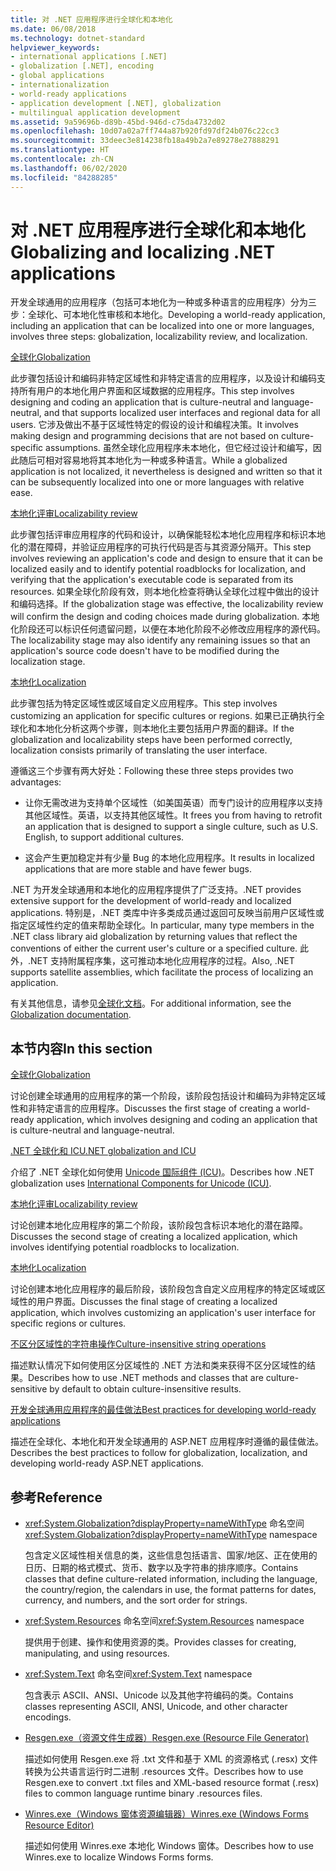```yaml
---
title: 对 .NET 应用程序进行全球化和本地化
ms.date: 06/08/2018
ms.technology: dotnet-standard
helpviewer_keywords:
- international applications [.NET]
- globalization [.NET], encoding
- global applications
- internationalization
- world-ready applications
- application development [.NET], globalization
- multilingual application development
ms.assetid: 9a59696b-d89b-45bd-946d-c75da4732d02
ms.openlocfilehash: 10d07a02a7ff744a87b920fd97df24b076c22cc3
ms.sourcegitcommit: 33deec3e814238fb18a49b2a7e89278e27888291
ms.translationtype: HT
ms.contentlocale: zh-CN
ms.lasthandoff: 06/02/2020
ms.locfileid: "84288285"
---
```

# <a name="globalizing-and-localizing-net-applications"></a><span data-ttu-id="3b2c9-102">对 .NET 应用程序进行全球化和本地化</span><span class="sxs-lookup"><span data-stu-id="3b2c9-102">Globalizing and localizing .NET applications</span></span>

<span data-ttu-id="3b2c9-103">开发全球通用的应用程序（包括可本地化为一种或多种语言的应用程序）分为三步：全球化、可本地化性审核和本地化。</span><span class="sxs-lookup"><span data-stu-id="3b2c9-103">Developing a world-ready application, including an application that can be localized into one or more languages, involves three steps: globalization, localizability review, and localization.</span></span>

[<span data-ttu-id="3b2c9-104">全球化</span><span class="sxs-lookup"><span data-stu-id="3b2c9-104">Globalization</span></span>](globalization.md)

<span data-ttu-id="3b2c9-105">此步骤包括设计和编码非特定区域性和非特定语言的应用程序，以及设计和编码支持所有用户的本地化用户界面和区域数据的应用程序。</span><span class="sxs-lookup"><span data-stu-id="3b2c9-105">This step involves designing and coding an application that is culture-neutral and language-neutral, and that supports localized user interfaces and regional data for all users.</span></span> <span data-ttu-id="3b2c9-106">它涉及做出不基于区域性特定的假设的设计和编程决策。</span><span class="sxs-lookup"><span data-stu-id="3b2c9-106">It involves making design and programming decisions that are not based on culture-specific assumptions.</span></span> <span data-ttu-id="3b2c9-107">虽然全球化应用程序未本地化，但它经过设计和编写，因此随后可相对容易地将其本地化为一种或多种语言。</span><span class="sxs-lookup"><span data-stu-id="3b2c9-107">While a globalized application is not localized, it nevertheless is designed and written so that it can be subsequently localized into one or more languages with relative ease.</span></span>

[<span data-ttu-id="3b2c9-108">本地化评审</span><span class="sxs-lookup"><span data-stu-id="3b2c9-108">Localizability review</span></span>](localizability-review.md)

<span data-ttu-id="3b2c9-109">此步骤包括评审应用程序的代码和设计，以确保能轻松本地化应用程序和标识本地化的潜在障碍，并验证应用程序的可执行代码是否与其资源分隔开。</span><span class="sxs-lookup"><span data-stu-id="3b2c9-109">This step involves reviewing an application's code and design to ensure that it can be localized easily and to identify potential roadblocks for localization, and verifying that the application's executable code is separated from its resources.</span></span> <span data-ttu-id="3b2c9-110">如果全球化阶段有效，则本地化检查将确认全球化过程中做出的设计和编码选择。</span><span class="sxs-lookup"><span data-stu-id="3b2c9-110">If the globalization stage was effective, the localizability review will confirm the design and coding choices made during globalization.</span></span> <span data-ttu-id="3b2c9-111">本地化阶段还可以标识任何遗留问题，以便在本地化阶段不必修改应用程序的源代码。</span><span class="sxs-lookup"><span data-stu-id="3b2c9-111">The localizability stage may also identify any remaining issues so that an application's source code doesn't have to be modified during the localization stage.</span></span>

[<span data-ttu-id="3b2c9-112">本地化</span><span class="sxs-lookup"><span data-stu-id="3b2c9-112">Localization</span></span>](localization.md)

<span data-ttu-id="3b2c9-113">此步骤包括为特定区域性或区域自定义应用程序。</span><span class="sxs-lookup"><span data-stu-id="3b2c9-113">This step involves customizing an application for specific cultures or regions.</span></span> <span data-ttu-id="3b2c9-114">如果已正确执行全球化和本地化分析这两个步骤，则本地化主要包括用户界面的翻译。</span><span class="sxs-lookup"><span data-stu-id="3b2c9-114">If the globalization and localizability steps have been performed correctly, localization consists primarily of translating the user interface.</span></span>

<span data-ttu-id="3b2c9-115">遵循这三个步骤有两大好处：</span><span class="sxs-lookup"><span data-stu-id="3b2c9-115">Following these three steps provides two advantages:</span></span>

- <span data-ttu-id="3b2c9-116">让你无需改进为支持单个区域性（如美国英语）而专门设计的应用程序以支持其他区域性。英语，以支持其他区域性。</span><span class="sxs-lookup"><span data-stu-id="3b2c9-116">It frees you from having to retrofit an application that is designed to support a single culture, such as U.S. English, to support additional cultures.</span></span>

- <span data-ttu-id="3b2c9-117">这会产生更加稳定并有少量 Bug 的本地化应用程序。</span><span class="sxs-lookup"><span data-stu-id="3b2c9-117">It results in localized applications that are more stable and have fewer bugs.</span></span>

<span data-ttu-id="3b2c9-118">.NET 为开发全球通用和本地化的应用程序提供了广泛支持。</span><span class="sxs-lookup"><span data-stu-id="3b2c9-118">.NET provides extensive support for the development of world-ready and localized applications.</span></span> <span data-ttu-id="3b2c9-119">特别是，.NET 类库中许多类成员通过返回可反映当前用户区域性或指定区域性约定的值来帮助全球化。</span><span class="sxs-lookup"><span data-stu-id="3b2c9-119">In particular, many type members in the .NET class library aid globalization by returning values that reflect the conventions of either the current user's culture or a specified culture.</span></span> <span data-ttu-id="3b2c9-120">此外，.NET 支持附属程序集，这可推动本地化应用程序的过程。</span><span class="sxs-lookup"><span data-stu-id="3b2c9-120">Also, .NET supports satellite assemblies, which facilitate the process of localizing an application.</span></span>

<span data-ttu-id="3b2c9-121">有关其他信息，请参见[全球化文档](/globalization/)。</span><span class="sxs-lookup"><span data-stu-id="3b2c9-121">For additional information, see the [Globalization documentation](/globalization/).</span></span>

## <a name="in-this-section"></a><span data-ttu-id="3b2c9-122">本节内容</span><span class="sxs-lookup"><span data-stu-id="3b2c9-122">In this section</span></span>

[<span data-ttu-id="3b2c9-123">全球化</span><span class="sxs-lookup"><span data-stu-id="3b2c9-123">Globalization</span></span>](globalization.md)

<span data-ttu-id="3b2c9-124">讨论创建全球通用的应用程序的第一个阶段，该阶段包括设计和编码为非特定区域性和非特定语言的应用程序。</span><span class="sxs-lookup"><span data-stu-id="3b2c9-124">Discusses the first stage of creating a world-ready application, which involves designing and coding an application that is culture-neutral and language-neutral.</span></span>

[<span data-ttu-id="3b2c9-125">.NET 全球化和 ICU</span><span class="sxs-lookup"><span data-stu-id="3b2c9-125">.NET globalization and ICU</span></span>](globalization-icu.md)

<span data-ttu-id="3b2c9-126">介绍了 .NET 全球化如何使用 [Unicode 国际组件 (ICU)](http://site.icu-project.org/home)。</span><span class="sxs-lookup"><span data-stu-id="3b2c9-126">Describes how .NET globalization uses [International Components for Unicode (ICU)](http://site.icu-project.org/home).</span></span>

[<span data-ttu-id="3b2c9-127">本地化评审</span><span class="sxs-lookup"><span data-stu-id="3b2c9-127">Localizability review</span></span>](localizability-review.md)

<span data-ttu-id="3b2c9-128">讨论创建本地化应用程序的第二个阶段，该阶段包含标识本地化的潜在路障。</span><span class="sxs-lookup"><span data-stu-id="3b2c9-128">Discusses the second stage of creating a localized application, which involves identifying potential roadblocks to localization.</span></span>

[<span data-ttu-id="3b2c9-129">本地化</span><span class="sxs-lookup"><span data-stu-id="3b2c9-129">Localization</span></span>](localization.md)

<span data-ttu-id="3b2c9-130">讨论创建本地化应用程序的最后阶段，该阶段包含自定义应用程序的特定区域或区域性的用户界面。</span><span class="sxs-lookup"><span data-stu-id="3b2c9-130">Discusses the final stage of creating a localized application, which involves customizing an application's user interface for specific regions or cultures.</span></span>

[<span data-ttu-id="3b2c9-131">不区分区域性的字符串操作</span><span class="sxs-lookup"><span data-stu-id="3b2c9-131">Culture-insensitive string operations</span></span>](culture-insensitive-string-operations.md)

<span data-ttu-id="3b2c9-132">描述默认情况下如何使用区分区域性的 .NET 方法和类来获得不区分区域性的结果。</span><span class="sxs-lookup"><span data-stu-id="3b2c9-132">Describes how to use .NET methods and classes that are culture-sensitive by default to obtain culture-insensitive results.</span></span>

[<span data-ttu-id="3b2c9-133">开发全球通用应用程序的最佳做法</span><span class="sxs-lookup"><span data-stu-id="3b2c9-133">Best practices for developing world-ready applications</span></span>](best-practices-for-developing-world-ready-apps.md)

<span data-ttu-id="3b2c9-134">描述在全球化、本地化和开发全球通用的 ASP.NET 应用程序时遵循的最佳做法。</span><span class="sxs-lookup"><span data-stu-id="3b2c9-134">Describes the best practices to follow for globalization, localization, and developing world-ready ASP.NET applications.</span></span>

## <a name="reference"></a><span data-ttu-id="3b2c9-135">参考</span><span class="sxs-lookup"><span data-stu-id="3b2c9-135">Reference</span></span>

- <span data-ttu-id="3b2c9-136"><xref:System.Globalization?displayProperty=nameWithType> 命名空间</span><span class="sxs-lookup"><span data-stu-id="3b2c9-136"><xref:System.Globalization?displayProperty=nameWithType> namespace</span></span>

   <span data-ttu-id="3b2c9-137">包含定义区域性相关信息的类，这些信息包括语言、国家/地区、正在使用的日历、日期的格式模式、货币、数字以及字符串的排序顺序。</span><span class="sxs-lookup"><span data-stu-id="3b2c9-137">Contains classes that define culture-related information, including the language, the country/region, the calendars in use, the format patterns for dates, currency, and numbers, and the sort order for strings.</span></span>

- <span data-ttu-id="3b2c9-138"><xref:System.Resources> 命名空间</span><span class="sxs-lookup"><span data-stu-id="3b2c9-138"><xref:System.Resources> namespace</span></span>

   <span data-ttu-id="3b2c9-139">提供用于创建、操作和使用资源的类。</span><span class="sxs-lookup"><span data-stu-id="3b2c9-139">Provides classes for creating, manipulating, and using resources.</span></span>

- <span data-ttu-id="3b2c9-140"><xref:System.Text> 命名空间</span><span class="sxs-lookup"><span data-stu-id="3b2c9-140"><xref:System.Text> namespace</span></span>

   <span data-ttu-id="3b2c9-141">包含表示 ASCII、ANSI、Unicode 以及其他字符编码的类。</span><span class="sxs-lookup"><span data-stu-id="3b2c9-141">Contains classes representing ASCII, ANSI, Unicode, and other character encodings.</span></span>

- [<span data-ttu-id="3b2c9-142">Resgen.exe（资源文件生成器）</span><span class="sxs-lookup"><span data-stu-id="3b2c9-142">Resgen.exe (Resource File Generator)</span></span>](../../framework/tools/resgen-exe-resource-file-generator.md)

   <span data-ttu-id="3b2c9-143">描述如何使用 Resgen.exe 将 .txt 文件和基于 XML 的资源格式 (.resx) 文件转换为公共语言运行时二进制 .resources 文件。</span><span class="sxs-lookup"><span data-stu-id="3b2c9-143">Describes how to use Resgen.exe to convert .txt files and XML-based resource format (.resx) files to common language runtime binary .resources files.</span></span>

- [<span data-ttu-id="3b2c9-144">Winres.exe（Windows 窗体资源编辑器）</span><span class="sxs-lookup"><span data-stu-id="3b2c9-144">Winres.exe (Windows Forms Resource Editor)</span></span>](../../framework/tools/winres-exe-windows-forms-resource-editor.md)

   <span data-ttu-id="3b2c9-145">描述如何使用 Winres.exe 本地化 Windows 窗体。</span><span class="sxs-lookup"><span data-stu-id="3b2c9-145">Describes how to use Winres.exe to localize Windows Forms forms.</span></span>
